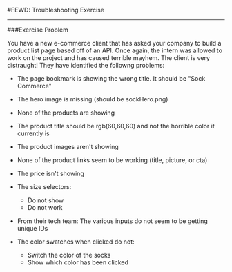 #FEWD: Troubleshooting Exercise


---


###Exercise Problem 

You have a new e-commerce client that has asked your company to build a product list page based off of an API. Once again, the intern was allowed to work on the project and has caused terrible mayhem. The client is very distraught!  They have identified the followng problems:

* The page bookmark is showing the wrong title. It should be "Sock Commerce"
* The hero image is missing (should be sockHero.png)

* None of the products are showing

* The product title should be rgb(60,60,60) and not the horrible color it currently is
* The product images aren't showing

* None of the product links seem to be working (title, picture, or cta)
* The price isn't showing
* The size selectors:
    * Do not show
    * Do not work
* From their tech team: The various inputs do not seem to be getting unique IDs
* The color swatches when clicked do not:
    * Switch the color of the socks
    * Show which color has been clicked